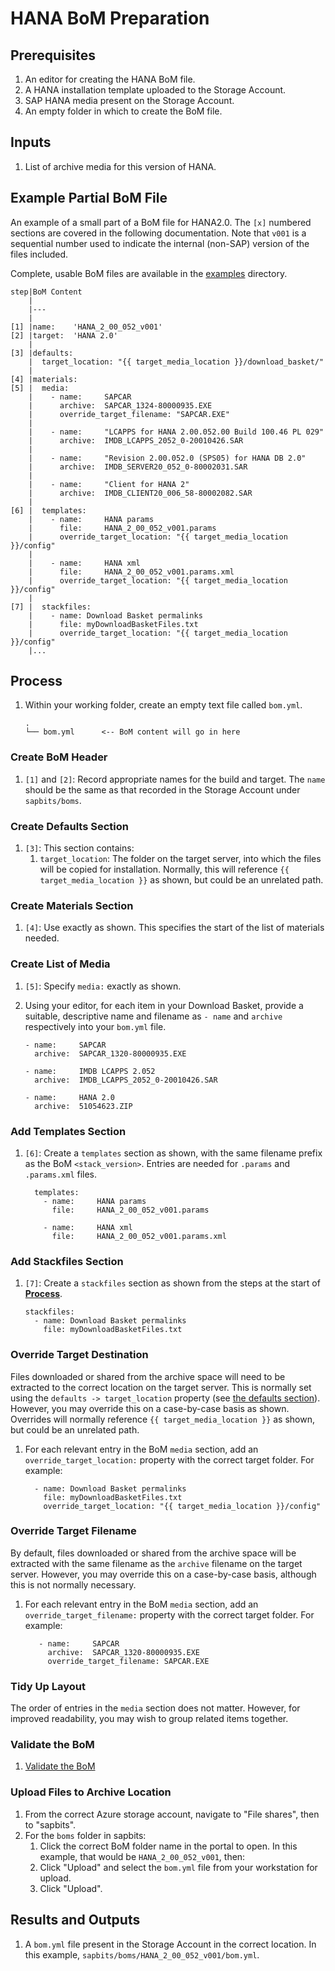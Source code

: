 # HANA BoM Preparation

## Prerequisites

1. An editor for creating the HANA BoM file.
1. A HANA installation template uploaded to the Storage Account.
1. SAP HANA media present on the Storage Account.
1. An empty folder in which to create the BoM file.

## Inputs

1. List of archive media for this version of HANA.

## Example Partial BoM File

An example of a small part of a BoM file for HANA2.0. The `[x]` numbered sections are covered in the following documentation. Note that `v001` is a sequential number used to indicate the internal (non-SAP) version of the files included.

Complete, usable BoM files are available in the [examples](../examples/) directory.

```text
step|BoM Content
    |
    |---
    |
[1] |name:    'HANA_2_00_052_v001'
[2] |target:  'HANA 2.0'
    |
[3] |defaults:
    |  target_location: "{{ target_media_location }}/download_basket/"
    |
[4] |materials:
[5] |  media:
    |    - name:     SAPCAR
    |      archive:  SAPCAR_1324-80000935.EXE
    |      override_target_filename: "SAPCAR.EXE"
    |
    |    - name:     "LCAPPS for HANA 2.00.052.00 Build 100.46 PL 029"
    |      archive:  IMDB_LCAPPS_2052_0-20010426.SAR
    |
    |    - name:     "Revision 2.00.052.0 (SPS05) for HANA DB 2.0"
    |      archive:  IMDB_SERVER20_052_0-80002031.SAR
    |
    |    - name:     "Client for HANA 2"
    |      archive:  IMDB_CLIENT20_006_58-80002082.SAR
    |
[6] |  templates:
    |    - name:     HANA params
    |      file:     HANA_2_00_052_v001.params
    |      override_target_location: "{{ target_media_location }}/config"
    |
    |    - name:     HANA xml
    |      file:     HANA_2_00_052_v001.params.xml
    |      override_target_location: "{{ target_media_location }}/config"
    |
[7] |  stackfiles:
    |    - name: Download Basket permalinks
    |      file: myDownloadBasketFiles.txt
    |      override_target_location: "{{ target_media_location }}/config"
    |...
```

## Process

1. Within your working folder, create an empty text file called `bom.yml`.

   ```text
   .
   └── bom.yml      <-- BoM content will go in here
   ```

### Create BoM Header

1. `[1]` and `[2]`: Record appropriate names for the build and target. The `name` should be the same as that recorded in the Storage Account under `sapbits/boms`.

### Create Defaults Section

1. `[3]`: This section contains:
   1. `target_location`: The folder on the target server, into which the files will be copied for installation. Normally, this will reference `{{ target_media_location }}` as shown, but could be an unrelated path.

### Create Materials Section

1. `[4]`: Use exactly as shown. This specifies the start of the list of materials needed.

### Create List of Media

1. `[5]`: Specify `media:` exactly as shown.

1. Using your editor, for each item in your Download Basket, provide a suitable, descriptive name and filename as `- name` and `archive` respectively into your `bom.yml` file.

   ```text
   - name:     SAPCAR
     archive:  SAPCAR_1320-80000935.EXE

   - name:     IMDB LCAPPS 2.052
     archive:  IMDB_LCAPPS_2052_0-20010426.SAR

   - name:     HANA 2.0
     archive:  51054623.ZIP
   ```

### Add Templates Section

1. `[6]`: Create a `templates` section as shown, with the same filename prefix as the BoM `<stack_version>`. Entries are needed for `.params` and `.params.xml` files.

   ```text
     templates:
       - name:     HANA params
         file:     HANA_2_00_052_v001.params

       - name:     HANA xml
         file:     HANA_2_00_052_v001.params.xml
   ```

### Add Stackfiles Section

1. `[7]`: Create a `stackfiles` section as shown from the steps at the start of **[Process](#process)**.

   ```text
   stackfiles:
     - name: Download Basket permalinks
       file: myDownloadBasketFiles.txt
   ```

### Override Target Destination

Files downloaded or shared from the archive space will need to be extracted to the correct location on the target server. This is normally set using the `defaults -> target_location` property (see [the defaults section](#create-defaults-section)). However, you may override this on a case-by-case basis as shown. Overrides will normally reference `{{ target_media_location }}` as shown, but could be an unrelated path.

1. For each relevant entry in the BoM `media` section, add an `override_target_location:` property with the correct target folder. For example:

   ```text
     - name: Download Basket permalinks
       file: myDownloadBasketFiles.txt
       override_target_location: "{{ target_media_location }}/config"
   ```

### Override Target Filename

By default, files downloaded or shared from the archive space will be extracted with the same filename as the `archive` filename on the target server.  However, you may override this on a case-by-case basis, although this is not normally necessary.

1. For each relevant entry in the BoM `media` section, add an `override_target_filename:` property with the correct target folder. For example:

   ```text
      - name:     SAPCAR
        archive:  SAPCAR_1320-80000935.EXE
        override_target_filename: SAPCAR.EXE
   ```

### Tidy Up Layout

The order of entries in the `media` section does not matter. However, for improved readability, you may wish to group related items together.

### Validate the BoM

1. [Validate the BoM](../bom-validation.md)

### Upload Files to Archive Location

1. From the correct Azure storage account, navigate to "File shares", then to "sapbits".
1. For the `boms` folder in sapbits:
   1. Click the correct BoM folder name in the portal to open. In this example, that would be `HANA_2_00_052_v001`, then:
   1. Click "Upload" and select the `bom.yml` file from your workstation for upload.
   1. Click "Upload".

## Results and Outputs

1. A `bom.yml` file present in the Storage Account in the correct location. In this example, `sapbits/boms/HANA_2_00_052_v001/bom.yml`.
